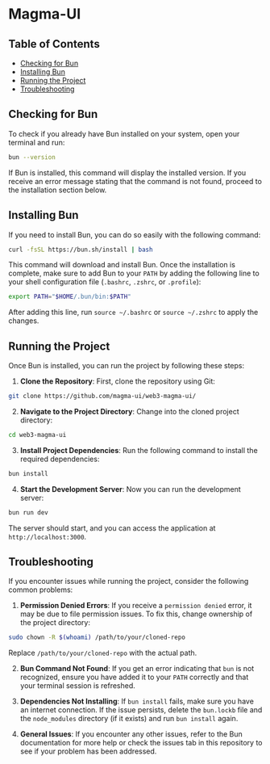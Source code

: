 # Magma-UI

## Table of Contents
- [Checking for Bun](#checking-for-bun)
- [Installing Bun](#installing-bun)
- [Running the Project](#running-the-project)
- [Troubleshooting](#troubleshooting)

## Checking for Bun
To check if you already have Bun installed on your system, open your terminal and run:

```bash
bun --version
```

If Bun is installed, this command will display the installed version. If you receive an error message stating that the command is not found, proceed to the installation section below.

## Installing Bun
If you need to install Bun, you can do so easily with the following command:

```bash
curl -fsSL https://bun.sh/install | bash
```

This command will download and install Bun. Once the installation is complete, make sure to add Bun to your `PATH` by adding the following line to your shell configuration file (`.bashrc`, `.zshrc`, or `.profile`):

```bash
export PATH="$HOME/.bun/bin:$PATH"
```

After adding this line, run `source ~/.bashrc` or `source ~/.zshrc` to apply the changes.

## Running the Project
Once Bun is installed, you can run the project by following these steps:

1. **Clone the Repository**: First, clone the repository using Git:

```bash
git clone https://github.com/magma-ui/web3-magma-ui/
```

2. **Navigate to the Project Directory**: Change into the cloned project directory:

```bash
cd web3-magma-ui
```

3. **Install Project Dependencies**: Run the following command to install the required dependencies:

```bash
bun install
```

4. **Start the Development Server**: Now you can run the development server:

```bash
bun run dev
```

The server should start, and you can access the application at `http://localhost:3000`.

## Troubleshooting
If you encounter issues while running the project, consider the following common problems:

1. **Permission Denied Errors**: If you receive a `permission denied` error, it may be due to file permission issues. To fix this, change ownership of the project directory:

```bash
sudo chown -R $(whoami) /path/to/your/cloned-repo
```

Replace `/path/to/your/cloned-repo` with the actual path.

2. **Bun Command Not Found**: If you get an error indicating that `bun` is not recognized, ensure you have added it to your `PATH` correctly and that your terminal session is refreshed.

3. **Dependencies Not Installing**: If `bun install` fails, make sure you have an internet connection. If the issue persists, delete the `bun.lockb` file and the `node_modules` directory (if it exists) and run `bun install` again.

4. **General Issues**: If you encounter any other issues, refer to the Bun documentation for more help or check the issues tab in this repository to see if your problem has been addressed.
